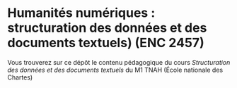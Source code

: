# Humanités numériques : structuration des données et des documents textuels) (ENC 2457)

Vous trouverez sur ce dépôt le contenu pédagogique du cours *Structuration des données et des documents textuels*  du M1 TNAH (École nationale des Chartes)  


